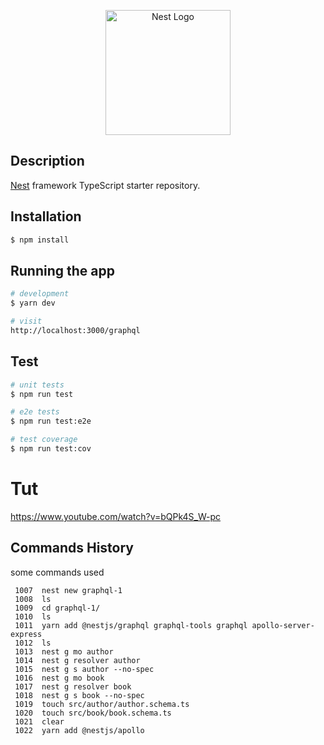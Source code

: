 <p align="center">
  <a href="http://nestjs.com/" target="blank"><img src="https://nestjs.com/img/logo-small.svg" width="200" alt="Nest Logo" /></a>
</p>

[circleci-image]: https://img.shields.io/circleci/build/github/nestjs/nest/master?token=abc123def456
[circleci-url]: https://circleci.com/gh/nestjs/nest

 
## Description

[Nest](https://github.com/nestjs/nest) framework TypeScript starter repository.

## Installation

```bash
$ npm install
```

## Running the app

```bash
# development
$ yarn dev

# visit
http://localhost:3000/graphql
```

## Test

```bash
# unit tests
$ npm run test

# e2e tests
$ npm run test:e2e

# test coverage
$ npm run test:cov
```

# Tut
https://www.youtube.com/watch?v=bQPk4S_W-pc

## Commands History
some commands used
```
 1007  nest new graphql-1
 1008  ls
 1009  cd graphql-1/
 1010  ls
 1011  yarn add @nestjs/graphql graphql-tools graphql apollo-server-express
 1012  ls
 1013  nest g mo author
 1014  nest g resolver author 
 1015  nest g s author --no-spec
 1016  nest g mo book
 1017  nest g resolver book
 1018  nest g s book --no-spec
 1019  touch src/author/author.schema.ts
 1020  touch src/book/book.schema.ts
 1021  clear
 1022  yarn add @nestjs/apollo

```